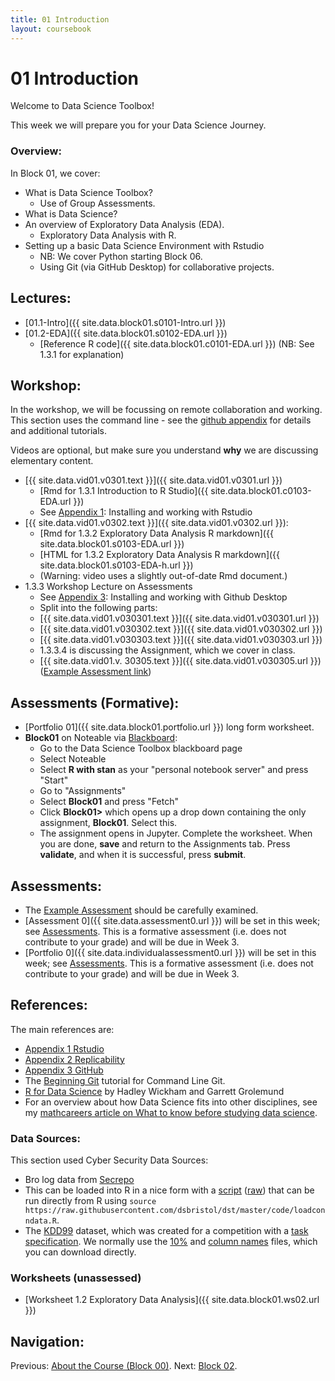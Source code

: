 ```yaml
---
title: 01 Introduction
layout: coursebook
---
```


# 01 Introduction

Welcome to Data Science Toolbox!

This week we will prepare you for your Data Science Journey. 

### Overview:

In Block 01, we cover:

* What is Data Science Toolbox?
  * Use of Group Assessments.
* What is Data Science?
* An overview of Exploratory Data Analysis (EDA).
  * Exploratory Data Analysis with R.
* Setting up a basic Data Science Environment with Rstudio
  * NB: We cover Python starting Block 06.
  * Using Git (via GitHub Desktop) for collaborative projects.

## Lectures:

* [01.1-Intro]({{ site.data.block01.s0101-Intro.url }})
* [01.2-EDA]({{ site.data.block01.s0102-EDA.url }})
  * [Reference R code]({{ site.data.block01.c0101-EDA.url }}) (NB: See 1.3.1 for explanation)

## Workshop:

In the workshop, we will be focussing on remote collaboration and working. This section uses the command line - see the [github appendix](appendix3-github.md) for details and additional tutorials.

Videos are optional, but make sure you understand **why** we are discussing elementary content.

* [{{ site.data.vid01.v0301.text }}]({{ site.data.vid01.v0301.url }})
  * [Rmd for 1.3.1 Introduction to R Studio]({{ site.data.block01.c0103-EDA.url }}) 
  * See [Appendix 1](appendix1-prep.md): Installing and working with Rstudio
* [{{ site.data.vid01.v0302.text }}]({{ site.data.vid01.v0302.url }}):
  * [Rmd for 1.3.2 Exploratory Data Analysis R markdown]({{ site.data.block01.s0103-EDA.url }}) 
  * [HTML for 1.3.2 Exploratory Data Analysis R markdown]({{ site.data.block01.s0103-EDA-h.url }}) 
  * (Warning: video uses a slightly out-of-date Rmd document.)
* 1.3.3 Workshop Lecture on Assessments
  * See [Appendix 3](appendix3-github.md): Installing and working with Github Desktop
  * Split into the following parts:
  - [{{ site.data.vid01.v030301.text }}]({{ site.data.vid01.v030301.url }})
  - [{{ site.data.vid01.v030302.text }}]({{ site.data.vid01.v030302.url }})
  - [{{ site.data.vid01.v030303.text }}]({{ site.data.vid01.v030303.url }})
  - 1.3.3.4 is discussing the Assignment, which we cover in class.
  - [{{ site.data.vid01.v. 30305.text }}]({{ site.data.vid01.v030305.url }}) ([Example Assessment link](https://github.com/dsbristol/dst_example_project))

## Assessments (Formative):

* [Portfolio 01]({{ site.data.block01.portfolio.url }}) long form worksheet.
* **Block01** on Noteable via [Blackboard](https://www.ole.bris.ac.uk/ultra/courses/_255714_1/cl/outline):
	* Go to the Data Science Toolbox blackboard page
	* Select Noteable
	* Select **R with stan** as your "personal notebook server" and press "Start"
	* Go to "Assignments"
	* Select **Block01** and press "Fetch"
	* Click **Block01>** which opens up a drop down containing the only assignment, **Block01**. Select this.
	* The assignment opens in Jupyter. Complete the worksheet. When you are done, **save** and return to the Assignments tab. Press **validate**, and when it is successful, press **submit**.

## Assessments:

* The [Example Assessment](https://github.com/dsbristol/dst_example_project) should be carefully examined.
* [Assessment 0]({{ site.data.assessment0.url }}) will be set in this week; see [Assessments](../assessments.md). This is a formative assessment (i.e. does not contribute to your grade) and will be due in Week 3.
* [Portfolio 0]({{ site.data.individualassessment0.url }}) will be set in this week; see [Assessments](../assessments.md). This is a formative assessment (i.e. does not contribute to your grade) and will be due in Week 3.

## References:

The main references are:

* [Appendix 1 Rstudio](appendix1-prep.md)
* [Appendix 2 Replicability](appendix2-replicability.md)
* [Appendix 3 GitHub](appendix3-github.md)
* The [Beginning Git](https://chryswoods.com/beginning_git/index.html) tutorial for Command Line Git.
* [R for Data Science](https://r4ds.had.co.nz/) by Hadley Wickham and Garrett Grolemund
* For an overview about how Data Science fits into other disciplines, see my [mathcareers article on What to know before studying data science](https://www.mathscareers.org.uk/what-to-know-before-studying-data-science/).

### Data Sources:

This section used Cyber Security Data Sources:

* Bro log data from [Secrepo](http://www.secrepo.com/Datasets%20Description/HTML_Bro_log_1/conn.html)
* This can be loaded into R in a nice form with a [script](https://github.com/dsbristol/dst/blob/master/code/loadconndata.R) ([raw](https://raw.githubusercontent.com/dsbristol/dst/master/code/loadconndata.R)) that can be run directly from R using `source https://raw.githubusercontent.com/dsbristol/dst/master/code/loadconndata.R`.
* The [KDD99](http://kdd.ics.uci.edu/databases/kddcup99/kddcup99.html) dataset, which was created for a competition with a [task specification](http://kdd.ics.uci.edu/databases/kddcup99/task.html). We normally use the [10%](http://kdd.ics.uci.edu/databases/kddcup99/kddcup.data_10_percent.gz) and [column names](http://kdd.ics.uci.edu/databases/kddcup99/kddcup.names) files, which you can download directly.

### Worksheets (unassessed)

* [Worksheet 1.2 Exploratory Data Analysis]({{ site.data.block01.ws02.url }}) 

## Navigation:

Previous: [About the Course (Block 00)](00.md).
Next: [Block 02](02.md).

